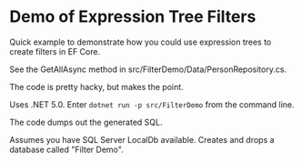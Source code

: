 # Demo of Expression Tree Filters

Quick example to demonstrate how you could
use expression trees to create filters
in EF Core.

See the GetAllAsync method in src/FilterDemo/Data/PersonRepository.cs.

The code is pretty hacky, but makes the point.

Uses .NET 5.0. Enter `dotnet run -p src/FilterDemo` from the command line.

The code dumps out the generated SQL.

Assumes you have SQL Server LocalDb available. Creates and drops a database called "Filter Demo".

